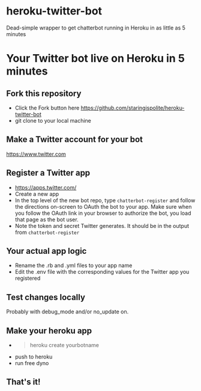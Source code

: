 # heroku-twitter-bot
Dead-simple wrapper to get chatterbot running in Heroku in as little as 5 minutes

# Your Twitter bot live on Heroku in 5 minutes
## Fork this repository
* Click the Fork button here https://github.com/staringispolite/heroku-twitter-bot
* git clone to your local machine

## Make a Twitter account for your bot
https://www.twitter.com

## Register a Twitter app
* https://apps.twitter.com/
* Create a new app
* In the top level of the new bot repo, type `chatterbot-register` and follow the directions on-screen to OAuth the bot to your app. Make sure when you follow the OAuth link in your browser to authorize the bot, you load that page as the bot user.
* Note the token and secret Twitter generates. It should be in the output from `chatterbot-register`

## Your actual app logic
* Rename the .rb and .yml files to your app name
* Edit the .env file with the corresponding values for the Twitter app you registered

## Test changes locally
Probably with debug_mode and/or no_update on.

## Make your heroku app
* > heroku create yourbotname
* push to heroku
* run free dyno

## That's it!

